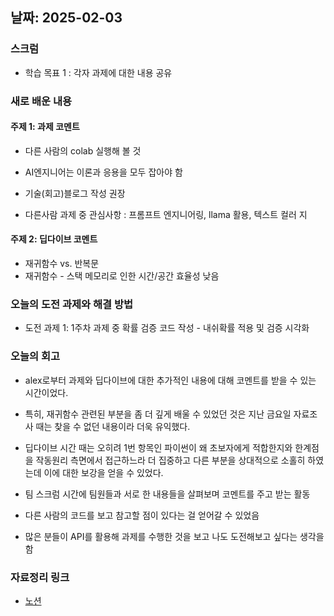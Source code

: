 ## 날짜: 2025-02-03

### 스크럼
- 학습 목표 1 : 각자 과제에 대한 내용 공유

### 새로 배운 내용
#### 주제 1: 과제 코멘트
- 다른 사람의 colab 실행해 볼 것
- AI엔지니어는 이론과 응용을 모두 잡아야 함
- 기술(회고)블로그 작성 권장

- 다른사람 과제 중 관심사항 : 프롬프트 엔지니어링, llama 활용, 텍스트 컬러 지

#### 주제 2: 딥다이브 코멘트
- 재귀함수 vs. 반복문
- 재귀함수 - 스택 메모리로 인한 시간/공간 효율성 낮음

### 오늘의 도전 과제와 해결 방법
- 도전 과제 1: 1주차 과제 중 확률 검증 코드 작성 - 내쉬확률 적용 및 검증 시각화

### 오늘의 회고
- alex로부터 과제와 딥다이브에 대한 추가적인 내용에 대해 코멘트를 받을 수 있는 시간이었다.
- 특히, 재귀함수 관련된 부분을 좀 더 깊게 배울 수 있었던 것은 지난 금요일 자료조사 때는 찾을 수 없던 내용이라 더욱 유익했다.
- 딥다이브 시간 때는 오히려 1번 항목인 파이썬이 왜 초보자에게 적합한지와 한계점을 작동원리 측면에서 접근하느라 더 집중하고 다른 부분을 상대적으로 소홀히 하였는데 이에 대한 보강을 얻을 수 있었다.

- 팀 스크럼 시간에 팀원들과 서로 한 내용들을 살펴보며 코멘트를 주고 받는 활동
- 다른 사람의 코드를 보고 참고할 점이 있다는 걸 얻어갈 수 있었음
- 많은 분들이 API를 활용해 과제를 수행한 것을 보고 나도 도전해보고 싶다는 생각을 함

### 자료정리 링크
- [노션](https://www.notion.so/250203-18f75a6ebc0a80778266fbd13e9dc4c0?pvs=4)
